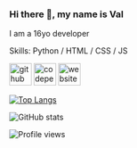 ### Hi there 👋, my name is Val

I am a 16yo developer

Skills: Python / HTML / CSS / JS



[<img src='https://cdn.jsdelivr.net/npm/simple-icons@3.0.1/icons/github.svg' alt='github' height='40'>](https://github.com/valdemort74)  [<img src='https://cdn.jsdelivr.net/npm/simple-icons@3.0.1/icons/codepen.svg' alt='codepen' height='40'>](https://codepen.io/valdemort74)  [<img src='http://image.noelshack.com/fichiers/2022/36/3/1662564625-valweb.png' alt='website' height='40'>](valweb.space)  

[![Top Langs](https://github-readme-stats.vercel.app/api/top-langs/?username=valdemort74)](https://github.com/anuraghazra/github-readme-stats)

![GitHub stats](https://github-readme-stats.vercel.app/api?username=valdemort74&show_icons=true)  

![Profile views](https://gpvc.arturio.dev/valdemort74)  
